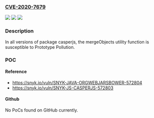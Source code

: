 ### [CVE-2020-7679](https://cve.mitre.org/cgi-bin/cvename.cgi?name=CVE-2020-7679)
![](https://img.shields.io/static/v1?label=Product&message=casperjs&color=blue)
![](https://img.shields.io/static/v1?label=Version&message=%3E%3D%200%20&color=brighgreen)
![](https://img.shields.io/static/v1?label=Vulnerability&message=Prototype%20Pollution&color=brighgreen)

### Description

In all versions of package casperjs, the mergeObjects utility function is susceptible to Prototype Pollution.

### POC

#### Reference
- https://snyk.io/vuln/SNYK-JAVA-ORGWEBJARSBOWER-572804
- https://snyk.io/vuln/SNYK-JS-CASPERJS-572803

#### Github
No PoCs found on GitHub currently.


